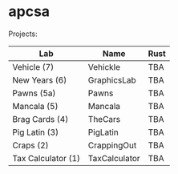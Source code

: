 # apcsa

Projects:

| Lab | Name | Rust |
| -------- | ------- | ------- |
| Vehicle (7) | Vehickle | TBA |
| New Years (6) | GraphicsLab | TBA |
| Pawns (5a) | Pawns | TBA |
| Mancala (5) | Mancala | TBA |
| Brag Cards (4) | TheCars | TBA |
| Pig Latin (3) | PigLatin | TBA |
| Craps (2) | CrappingOut | TBA |
| Tax Calculator (1) | TaxCalculator | TBA |


